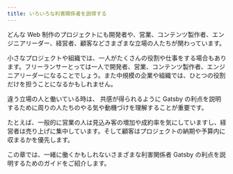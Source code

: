 ```yaml
---
title: いろいろな利害関係者を説得する
---
```


どんな Web 制作のプロジェクトにも開発者や、営業、コンテンツ製作者、エンジニアリーダー、経営者、顧客などさまざまな立場の人たちが関わっています。

小さなプロジェクトや組織では、一人がたくさんの役割や仕事をする場合もあります。フリーランサーとっては一人で開発者、営業、コンテンツ製作者、エンジニアリーダーになることでしょう。また中規模の企業や組織では、ひとつの役割だけを担うことになるかもしれません。

違う立場の人と働いている時は、 共感が得られるように Gatsby の利点を説明するために周りの人たちのやる気や動機づけを理解することが重要です。

たとえば、一般的に営業の人は見込み客の増加や成約率を気にしていますし、経営者は売り上げに集中しています。そして顧客はプロジェクトの納期や予算内に収まるかを優先します。

この章では、一緒に働くかもしれないさまざまな利害関係者 Gatsby の利点を説明するためのガイドをご紹介します。

<GuideList slug={props.slug} />
